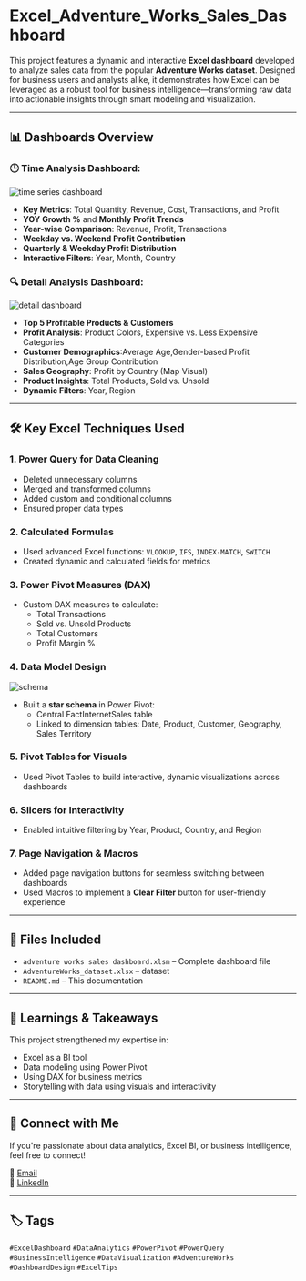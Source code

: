 # Excel_Adventure_Works_Sales_Dashboard

This project features a dynamic and interactive **Excel dashboard** developed to analyze sales data from the popular **Adventure Works dataset**. Designed for business users and analysts alike, it demonstrates how Excel can be leveraged as a robust tool for business intelligence—transforming raw data into actionable insights through smart modeling and visualization.

---

## 📊 Dashboards Overview
### 🕒 Time Analysis Dashboard:
![time series dashboard](https://github.com/user-attachments/assets/2b573f0c-367d-497c-827c-9ef48bebe70f)

- **Key Metrics**: Total Quantity, Revenue, Cost, Transactions, and Profit
- **YOY Growth %** and **Monthly Profit Trends**
- **Year-wise Comparison**: Revenue, Profit, Transactions
- **Weekday vs. Weekend Profit Contribution**
- **Quarterly & Weekday Profit Distribution**
- **Interactive Filters**: Year, Month, Country

### 🔍 Detail Analysis Dashboard:
![detail dashboard](https://github.com/user-attachments/assets/9c5c49c7-699e-4e83-8012-15e47bb93e5e)

- **Top 5 Profitable Products & Customers**
- **Profit Analysis**: Product Colors, Expensive vs. Less Expensive Categories
- **Customer Demographics**:Average Age,Gender-based Profit Distribution,Age Group Contribution
- **Sales Geography**: Profit by Country (Map Visual)
- **Product Insights**: Total Products, Sold vs. Unsold
- **Dynamic Filters**: Year, Region

---

## 🛠️ Key Excel Techniques Used

### 1. Power Query for Data Cleaning
- Deleted unnecessary columns
- Merged and transformed columns
- Added custom and conditional columns
- Ensured proper data types

### 2. Calculated Formulas
- Used advanced Excel functions: `VLOOKUP`, `IFS`, `INDEX-MATCH`, `SWITCH`
- Created dynamic and calculated fields for metrics

### 3. Power Pivot Measures (DAX)
- Custom DAX measures to calculate:
  - Total Transactions
  - Sold vs. Unsold Products
  - Total Customers
  - Profit Margin %

### 4. Data Model Design
![schema](https://github.com/user-attachments/assets/9ba244b6-ca5c-419e-90fa-e18f82198be5)

- Built a **star schema** in Power Pivot:
  - Central FactInternetSales table
  - Linked to dimension tables: Date, Product, Customer, Geography, Sales Territory

### 5. Pivot Tables for Visuals
- Used Pivot Tables to build interactive, dynamic visualizations across dashboards

### 6. Slicers for Interactivity
- Enabled intuitive filtering by Year, Product, Country, and Region

### 7. Page Navigation & Macros
- Added page navigation buttons for seamless switching between dashboards
- Used Macros to implement a **Clear Filter** button for user-friendly experience

---

## 📁 Files Included
- `adventure works sales dashboard.xlsm` – Complete dashboard file
- `AdventureWorks_dataset.xlsx` – dataset
- `README.md` – This documentation

---

## 📌 Learnings & Takeaways
This project strengthened my expertise in:
- Excel as a BI tool
- Data modeling using Power Pivot
- Using DAX for business metrics
- Storytelling with data using visuals and interactivity

---

## 🔗 Connect with Me

If you're passionate about data analytics, Excel BI, or business intelligence, feel free to connect!

📧 [Email](mailto:sathyaprakashkotte22@gmail.com)  
💼 [LinkedIn](omsathyaprakash-kotte-96a68020b)  

---

## 🏷️ Tags

`#ExcelDashboard` `#DataAnalytics` `#PowerPivot` `#PowerQuery` `#BusinessIntelligence` `#DataVisualization` `#AdventureWorks` `#DashboardDesign` `#ExcelTips`

